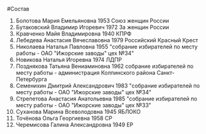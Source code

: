 #Состав
1. Болотова Мария Емельяновна 1953 Союз женщин России
2. Бутаковский Владимир Игоревич 1972 За женщин России
3. Кравченко Майя Владимировна 1940 КПРФ
4. Лебедева Анастасия Вячеславовна 1979 Российский Красный Крест
5. Николаева Наталья Павловна 1955 \"собрание избирателей по месту работы - ОАО \"Ижорские заводы\" цех №34\"
6. Новикова Наталья Игоревна 1974 ЛДПР
7. Позднякова Татьяна Вениаминовна 1962 собрание избирателей по месту работы - администрация Колпинского района Санкт-Петербурга
8. Семенихин Дмитрий Александрович 1983 \"собрание избирателей по месту работы - ОАО \"Ижорские заводы\" цех №34\"
9. Стрепетова Анастасия Анатольевна 1985 \"собрание избирателей по месту работы - ОАО \"Ижорские заводы\" цех №33\"
10. Суханова Марина Всеволодовна 1945 ЯБЛОКО
11. Точёнова Ольга Георгиевна 1958 СР
12. Черемисова Галина Александровна 1949 ЕР
